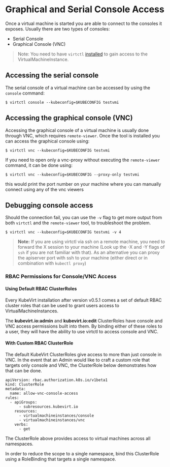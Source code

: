 # Graphical and Serial Console Access

Once a virtual machine is started you are able to connect to the
consoles it exposes. Usually there are two types of consoles:

-   Serial Console
-   Graphical Console (VNC)

> Note: You need to have `virtctl`
> [installed](/installation/?id=client-side-virtctl-deployment) to gain
> access to the VirtualMachineInstance.


## Accessing the serial console

The serial console of a virtual machine can be accessed by using the
`console` command:

    $ virtctl console --kubeconfig=$KUBECONFIG testvmi


## Accessing the graphical console (VNC)

Accessing the graphical console of a virtual machine is usually done
through VNC, which requires `remote-viewer`. Once the tool is installed
you can access the graphical console using:

    $ virtctl vnc --kubeconfig=$KUBECONFIG testvmi

If you need to open only a vnc-proxy without executing the `remote-viewer` command, it can be done using:

    $ virtctl vnc --kubeconfig=$KUBECONFIG --proxy-only testvmi

this would print the port number on your machine where you can manually connect using any of the vnc viewers

## Debugging console access

Should the connection fail, you can use the `-v` flag to get more output
from both `virtctl` and the `remote-viewer` tool, to troubleshoot the
problem.

    $ virtctl vnc --kubeconfig=$KUBECONFIG testvmi -v 4

> **Note:** If you are using virtctl via ssh on a remote machine, you
> need to forward the X session to your machine (Look up the -X and -Y
> flags of `ssh` if you are not familiar with that). As an alternative
> you can proxy the apiserver port with ssh to your machine (either
> direct or in combination with `kubectl proxy`)


### RBAC Permissions for Console/VNC Access

#### Using Default RBAC ClusterRoles

Every KubeVirt installation after version v0.5.1 comes a set of default
RBAC cluster roles that can be used to grant users access to
VirtualMachineInstances.

The **kubevirt.io:admin** and **kubevirt.io:edit** ClusterRoles have
console and VNC access permissions built into them. By binding either of
these roles to a user, they will have the ability to use virtctl to
access console and VNC.


#### With Custom RBAC ClusterRole

The default KubeVirt ClusterRoles give access to more than just console
in VNC. In the event that an Admin would like to craft a custom role
that targets only console and VNC, the ClusterRole below demonstrates
how that can be done.

    apiVersion: rbac.authorization.k8s.io/v1beta1
    kind: ClusterRole
    metadata:
      name: allow-vnc-console-access
    rules:
      - apiGroups:
          - subresources.kubevirt.io
        resources:
          - virtualmachineinstances/console
          - virtualmachineinstances/vnc
        verbs:
          - get

The ClusterRole above provides access to virtual machines across all
namespaces.

In order to reduce the scope to a single namespace, bind this
ClusterRole using a RoleBinding that targets a single namespace.
